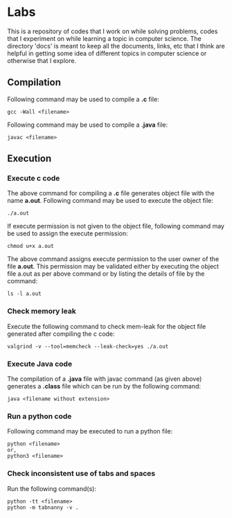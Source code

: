 # Labs
This is a repository of codes that I work on while solving problems, codes that
I experiment on while learning a topic in computer science. The directory 'docs'
is meant to keep all the documents, links, etc that I think are helpful in
getting some idea of different topics in computer science or otherwise that I
explore. 

## Compilation 
Following command may be used to compile a **.c** file:

    gcc -Wall <filename>

Following command may be used to compile a **.java** file:

    javac <filename>

## Execution 
### Execute c code 
The above command for compiling a **.c** file generates object file with the
name **a.out**. Following command may be used to execute the object file:

    ./a.out

If execute permission is not given to the object file, following command may be
used to assign the execute permission:

    chmod u+x a.out

The above command assigns execute permission to the user owner of the file
**a.out**. This permission may be validated either by executing the object file
a.out as per above command or by listing the details of file by the command:

    ls -l a.out

### Check memory leak 
Execute the following command to check mem-leak for the object file generated
after compiling the c code:

    valgrind -v --tool=memcheck --leak-check=yes ./a.out

### Execute Java code 
The compilation of a **.java** file with javac command (as
given above) generates a **.class** file which can be run by the following
command:

    java <filename without extension>

### Run a python code 
Following command may be executed to run a python file:

    python <filename>
    or,
    python3 <filename>

### Check inconsistent use of tabs and spaces
Run the following command(s):

    python -tt <filename>
    python -m tabnanny -v .

